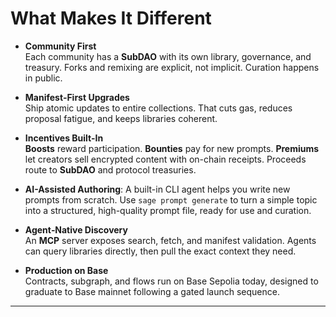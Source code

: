 # What Makes It Different

-   **Community First**  
    Each community has a **SubDAO** with its own library, governance, and treasury. Forks and remixing are explicit, not implicit. Curation happens in public.

-   **Manifest‑First Upgrades**  
    Ship atomic updates to entire collections. That cuts gas, reduces proposal fatigue, and keeps libraries coherent.

-   **Incentives Built-In**  
    **Boosts** reward participation. **Bounties** pay for new prompts. **Premiums** let creators sell encrypted content with on-chain receipts. Proceeds route to **SubDAO** and protocol treasuries.

-   **AI-Assisted Authoring**: A built-in CLI agent helps you write new prompts from scratch. Use `sage prompt generate` to turn a simple topic into a structured, high-quality prompt file, ready for use and curation.

-   **Agent‑Native Discovery**  
    An **MCP** server exposes search, fetch, and manifest validation. Agents can query libraries directly, then pull the exact context they need.

-   **Production on Base**  
    Contracts, subgraph, and flows run on Base Sepolia today, designed to graduate to Base mainnet following a gated launch sequence.

---
